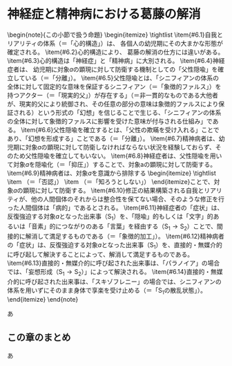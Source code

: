 # 神経症と精神病における葛藤の解消

\begin{note}{この小節で扱う命題}
  \begin{itemize}
    \tightlist
    \item{\#6.1}自我とリアリティの体系（＝「心的構造」）は、  各個人の幼児期にその大まかな形態が確定される。
    \item{\#6.2}心的構造により、  葛藤の解消の仕方には違いがある。
    \item{\#6.3}心的構造は「神経症」と「精神病」に大別される。
    \item{\#6.4}神経症者は、  幼児期に対象$a$の顕現に対して防衛する機制としての「父性隠喩」を確立している（＝「分離」）。
    \item{\#6.5}父性隠喩とは、「シニフィアンの体系の全体に対して固定的な意味を保証するシニフィアン（＝「象徴的ファルス」）を持つアクター（＝「現実的父」）が存在する」（＝非一貫的なものである大他者が、現実的父により統御され、その任意の部分の意味は象徴的ファルスにより保証される）という形式の「幻想」を信じることで生じる、「シニフィアンの体系の全体に対して象徴的ファルスに影響を受けた意味が付与される仕組み」である。
    \item{\#6.6}父性隠喩を確立するとは、「父性の欺瞞を受け入れる」ことであり、「幻想を形成する」ことである（＝「分離」）。
    \item{\#6.7}精神病者は、幼児期に対象$a$の顕現に対して防衛しなければならない状況を経験しておらず、そのため父性隠喩を確立してもいない。
    \item{\#6.8}神経症者は、父性隠喩を用いて対象$a$を隠喩化（＝「抑圧」）することで、対象aの顕現に対して防衛する。
    \item{\#6.9}精神病者は、対象$a$を意識から排除する
      \begin{itemize}
	    \tightlist
	    \item （＝「否認」）
	    \item （＝「知ろうとしない」）
	  \end{itemize}ことで、対象$a$の顕現に対して防衛する。
    \item{\#6.10}修正の結果構築される自我とリアリティが、他の人間個体のそれからは整合性を保てない場合、そのような修正を行った人間個体は「病的」であるとされる。
    \item{\#6.11}神経症者の「症状」は、反復強迫する対象$a$となった出来事（$\textrm{S}_1$）を、「隠喩」的もしくは「文字」的あるいは「音素」的につながりのある「言葉」を経由する（$\textrm{S}_1\rightarrow\textrm{S}_2$）ことで、間接的に解消して満足するものである（＝「象徴的加工」）。
    \item{\#6.12}精神病者の「症状」は、反復強迫する対象$a$となった出来事（$\textrm{S}_1$）を、直接的・無媒介的に呼び起して解決することによって、解消して満足するものである。
    \item{\#6.13}直接的・無媒介的に呼び起された出来事は、「パラノイア」の場合では、「妄想形成（$\textrm{S}_1\rightarrow\textrm{S}_2$）」によって解決される。
    \item{\#6.14}直接的・無媒介的に呼び起された出来事は、「スキゾフレニー」の場合では、シニフィアンの体系を用いずにそのまま身体で享楽を受け止める（＝「$\textrm{S}_1$の散乱状態」）。
  \end{itemize}
\end{note}

あ

## この章のまとめ

あ